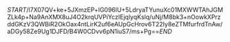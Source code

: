 $START$/l7X07QV+ke+5JXmzEP+lG096lU+5LdryaTYunuXc01MXWWTAhJGMZLk4p+Na9AnXMX8uJ4O2krqUVPiYczIEjqlyqKslq/uNj/M8bk3+nOowkXPrzddGKzV3QWBiR2OkOax4ntLirK2uf6eAUpGcHrov6T22Iy8eZTMfurfrdTnAw/aDGy58Ze9Ug1DJFD/B4W0CDvv6pN1iuS7/ms+Pg==$END$